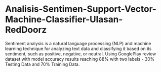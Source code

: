 # Analisis-Sentimen-Support-Vector-Machine-Classifier-Ulasan-RedDoorz
Sentiment analysis is a natural language processing (NLP) and machine learning technique for analyzing text data and classifying it based on its sentiment, such as positive, negative, or neutral. Using GooglePlay review dataset with model accuracy results reaching 88% with two labels - 30% Testing Data and 70% Training Data.
